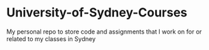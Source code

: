 # University-of-Sydney-Courses
My personal repo to store code and assignments that I work on for or related to my classes in Sydney
